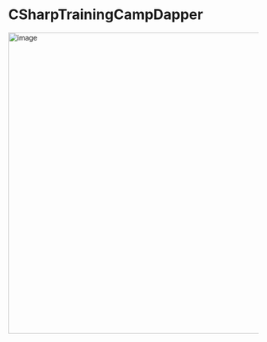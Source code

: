 # CSharpTrainingCampDapper
<img width="1001" height="606" alt="image" src="https://github.com/user-attachments/assets/7d8d9ead-8e0d-4674-83cd-411a9afac4a1" />
